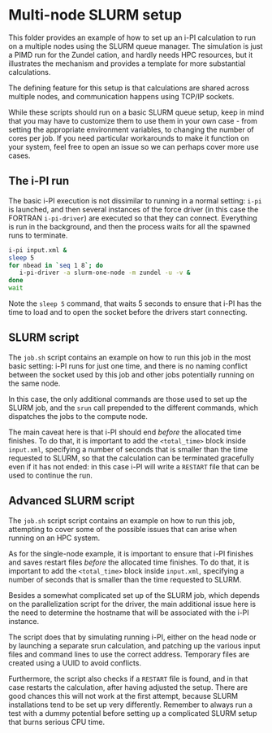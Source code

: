 Multi-node SLURM setup
=======================

This folder provides an example of how to set up an i-PI calculation to run 
on a multiple nodes using the SLURM queue manager. The simulation is just a PIMD
run for the Zundel cation, and hardly needs HPC resources, but it illustrates
the mechanism and provides a template for more substantial calculations.

The defining feature for this setup is that calculations are shared across
multiple nodes, and communication happens using TCP/IP sockets.

While these scripts should run on a basic SLURM queue setup, keep in mind that
you may have to customize them to use them in your own case - from setting the
appropriate environment variables, to changing the number of cores per job. 
If you need particular workarounds to make it function on your system, feel
free to open an issue so we can perhaps cover more use cases. 

The i-PI run 
------------

The basic i-PI execution is not dissimilar to running in a normal setting:
`i-pi` is launched, and then several instances of the force driver 
(in this case the FORTRAN `i-pi-driver`) are executed so that they can
connect. Everything is run in the background, and then the process waits
for all the spawned runs to terminate.

```bash
i-pi input.xml &
sleep 5
for nbead in `seq 1 8`; do
   i-pi-driver -a slurm-one-node -m zundel -u -v &
done
wait 
```

Note the `sleep 5` command, that waits 5 seconds to ensure that i-PI has the
time to load and to open the socket before the drivers start connecting. 

SLURM script
------------

The `job.sh` script contains an example on how to run this job
in the most basic setting: i-PI runs for just one time, and there is 
no naming conflict between the socket used by this job and other jobs
potentially running on the same node. 

In this case, the only additional commands are those used to set up 
the SLURM job, and the `srun` call prepended to the different commands, 
which dispatches the jobs to the compute node.

The main caveat here is that i-PI should end *before* the allocated time
finishes. To do that, it is important to add the `<total_time>` block
inside `input.xml`, specifying a number of seconds that is smaller than 
the time requested to SLURM, so that the calculation can be terminated
gracefully even if it has not ended: in this case i-PI will write a 
`RESTART` file that can be used to continue the run.

Advanced SLURM script
---------------------

The `job.sh` script script contains an example on how to run this job,
attempting to cover some of the possible issues that can arise when running 
on an HPC system. 

As for the single-node example, it is important to ensure that i-PI 
finishes and saves restart files *before* the allocated time
finishes. To do that, it is important to add the `<total_time>` block
inside `input.xml`, specifying a number of seconds that is smaller than
the time requested to SLURM. 

Besides a somewhat complicated set up of the SLURM job, which depends
on the parallelization script for the driver, the main additional issue 
here is the need to determine the hostname that will be associated with 
the i-PI instance.

The script does that by simulating running i-PI, either on the head node
or by launching a separate srun calculation, and patching up the various 
input files and command lines to use the correct address. Temporary files
are created using a UUID to avoid conflicts. 

Furthermore, the script also checks if a `RESTART` file is found, and in 
that case restarts the calculation, after having adjusted the setup. 
There are good chances this will not work at the first attempt, because 
SLURM installations tend to be set up very differently. 
Remember to always run a test with a dummy potential before setting up a 
complicated SLURM setup that burns serious CPU time. 
